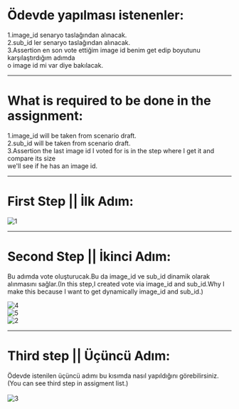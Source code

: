 # Ödevde yapılması istenenler:<br/>
1.image_id senaryo taslağından alınacak.<br/>
2.sub_id ler senaryo taslağından alınacak.<br/>
3.Assertion en son vote ettiğim image id benim get edip boyutunu karşılaştırdığım adımda<br/>
o image id mi var diye bakılacak.

---------------------------------
# What is required to be done in the assignment:<br/>
1.image_id will be taken from scenario draft.<br/>
2.sub_id will be taken from scenario draft.<br/>
3.Assertion the last image id I voted for is in the step where I get it and compare its size <br/>
we'll see if he has an image id.

----------------------------------
# First Step || İlk Adım:<br/>
![1](https://user-images.githubusercontent.com/66682123/146584458-d5fcebbd-53e5-4bb1-ac47-b39408258d2c.png)

----------------------------
# Second Step || İkinci Adım:<br/>
Bu adımda vote oluşturucak.Bu da image_id ve sub_id dinamik olarak alınmasını sağlar.(In this step,I created vote via image_id and sub_id.Why I make this because I want to get
dynamically image_id and sub_id.)<br/>

![4](https://user-images.githubusercontent.com/66682123/146584703-c6f87b6d-0639-4790-a658-ac3c6979315b.png)<br/>
![5](https://user-images.githubusercontent.com/66682123/146584910-9aa2bc64-c967-40e5-aa9e-74f76f0b5f67.png)<br/>
![2](https://user-images.githubusercontent.com/66682123/146584538-d1fbe974-e785-4a16-9ae7-49401ed00190.png)

--------------------------------
# Third step || Üçüncü Adım:<br/>
Ödevde istenilen üçüncü adımı bu kısımda nasıl yapıldığını görebilirsiniz.(You can see third step in assigment list.)<br/>
<br/>![3](https://user-images.githubusercontent.com/66682123/146584968-41aa267a-b528-46a6-a14a-275687842591.png)
